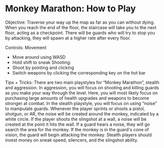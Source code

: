 # Monkey Marathon: How to Play

Objective:
Traverse your way up the map as far as you can without dying. When you reach the end of the floor, the staircase will take you to the next floor, acting as a checkpoint. There will be guards who will try to stop you by attacking, they will spawn at a higher rate after every floor.

Controls:
  Movement 
  - Move around using WASD
  - Hold shift to sneak
  Shooting:
  - Shoot by pointing and clicking
  - Switch weapons by clicking the corresponding key on the hot bar

Tips + Tricks:
There are two main playstyles for “Monkey Marathon”, stealth and aggression. In aggression, you will focus on shooting and killing guards as you make your way through the level. Here, you will most likely focus on purchasing large amounts of health upgrades and weapons to become stronger at combat. In the stealth playstyle, you will focus on using “noise” to manipulate guards. Whenever the player sprints or shoots a pistol, shotgun, or AR, the noise will be created around the monkey, indicated by a white circle. If the player shoots the slingshot at a wall, a noise will be created at the point it hits the wall. If a guard hears a noise, they will go search the area for the monkey. If the monkey is in the guard's cone of vision, the guard will begin attacking the monkey. Stealth players should invest money on sneak speed, silencers, and the slingshot ability.
